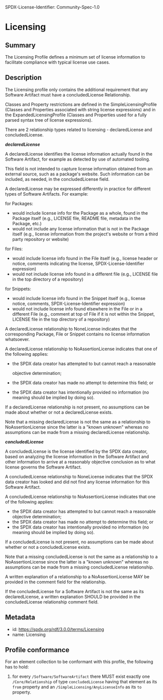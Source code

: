 SPDX-License-Identifier: Community-Spec-1.0

# Licensing

## Summary

The Licensing Profile defines a minimum set of license information to
facilitate compliance with typical license use cases.

## Description

The Licensing profile only contains the additional requirement that any
Software Artifact must have a concludedLicense Relationship.

Classes and Property restrictions are defined in the SimpleLicensingProfile
(Classes and Properties associated with string license expressions) and in the
ExpandedLicensingProfile (Classes and Properties used for a fully parsed syntax
tree of license expressions).

There are 2 relationship types related to licensing - declaredLicense and
concludedLicense.

***declaredLicense***

A declaredLicense identifies the license information actually found in the
Software Artifact, for example as detected by use of automated tooling.

This field is not intended to capture license information obtained from an
external source, such as a package's website. Such information can be
included, as needed, in the concludedLicense field.

A declaredLicense may be expressed differently in practice for different
types of Software Artifacts. For example:

for Packages:

- would include license info for the Package as a
  whole, found in the Package itself (e.g., LICENSE file,
  README file, metadata in the Package, etc.)
- would not include any license information that is not in the Package
  itself (e.g., license information from the project's website or from a
  third party repository or website)
  
for Files:

- would include license info found in the File itself (e.g., license
  header or notice, comments indicating the license, SPDX-License-Identifier expression)
- would not include license info found in a different file (e.g., LICENSE
  file in the top directory of a repository)
  
for Snippets:

- would include license info found in the Snippet itself (e.g., license
  notice, comments, SPDX-License-Identifier expression)
- would not include license info found elsewhere in the File or in a
  different File (e.g., comment at top of File if it is not within the
  Snippet, LICENSE file in the top directory of a repository)

A declaredLicense relationship to NoneLicense indicates that the
corresponding Package, File or Snippet contains no license information
whatsoever.

A declaredLicense relationship to NoAssertionLicense 
indicates that one of the following applies:

- the SPDX data creator has attempted to but cannot reach a reasonable

  objective determination;
- the SPDX data creator has made no attempt to determine this field; or
- the SPDX data creator has intentionally provided no information (no meaning
  should be implied by doing so).
  
If a declaredLicense relationship is not present, no assumptions can be made
about whether or not a declaredLicense exists.

Note that a missing declaredLicense is not the same as a relationship to
NoAssertionLicense since the latter is a "known unknown" whereas no assumptions
can be made from a missing declaredLicense relationship.

***concludedLicense***

A concludedLicense is the license identified by the SPDX data creator,
based on analyzing the license information in the Software Artifact
and other information to arrive at a reasonably objective
conclusion as to what license governs the Software Artifact.

A concludedLicense relationship to NoneLicense indicates that the
SPDX data creator has looked and did not find any license information for this
Software Artifact.

A concludedLicense relationship to NoAssertionLicense
indicates that one of the following applies:

- the SPDX data creator has attempted to but cannot reach a reasonable
  objective determination;
- the SPDX data creator has made no attempt to determine this field; or
- the SPDX data creator has intentionally provided no information (no
  meaning should be implied by doing so).

If a concludedLicense is not present, no assumptions can be made
about whether or not a concludedLicense exists.

Note that a missing concludedLicense is not the same as a relationship to a
NoAssertionLicense since the latter is a "known unknown" whereas no assumptions
can be made from a missing concludedLicense relationship.

A written explanation of a relationship to a NoAssertionLicense MAY be
provided in the comment field for the relationship.

If the concludedLicense for a Software Artifact is not the
same as its declaredLicense, a written explanation SHOULD be provided in
the concludedLicense relationship comment field.

## Metadata

- id: https://spdx.org/rdf/3.0.0/terms/Licensing
- name: Licensing

## Profile conformance

For an element collection to be conformant with this profile,
the following has to hold:

1. for every `/Software/SoftwareArtifact` there MUST exist exactly one
   `/Core/Relationship` of type `concludedLicense` having that element as its
   `from` property and an `/SimpleLicensing/AnyLicenseInfo` as its `to`
   property.
